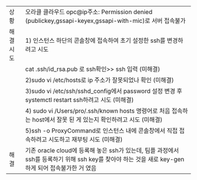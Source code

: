 | | |
|--|--|
|상황|오라클 클라우드 opc@ip주소: Permission denied (publickey,gssapi-keyex,gssapi-with-mic)로 서버 접속불가|
|해결시도 |1) 인스턴스 하단의 콘솔창에 접속하여 초기 설정한 ssh를 변경하려고 시도|
||cat .ssh/id_rsa.pub 로 ssh확인>> ssh 입력 (미해결)|
||2)sudo vi /etc/hosts로  ip 주소가 잘못되었나 확인 (미해결)
||3)sudo vi /etc/ssh/sshd_config에서 password 설정 변경 후 systemctl restart ssh하려고 시도 (미해결)
||4) sudo vi /Users/pro/.ssh/known hosts 명령어로 처음 접속하는 host에서 잘못 된 게 있는지 확인하려고 시도 (미해결)
||5)ssh -o ProxyCommand로 인스턴스 내에 콘솔창에서 직접 접속하려고 시도하고 재부팅 시도 (미해결)|
|해결|기존 oracle cloud에 등록해 놓은 ssh가 있는데, 팀플 과정에서 ssh를 등록하기 위해 ssh key를 찾아야 하는 것을 새로 key-gen하게 되어 접속불가한 거 였음 
